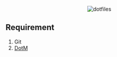 <div align="center">
  <p>
    <img src="https://placehold.co/500x150/3d4070/fff?font=montserrat&text=Chu's Dotfiles" alt="dotfiles" />
  </p>
</div>

## Requirement

1. Git
2. [DotM](https://github.com/cqroot/dotm)
